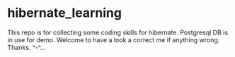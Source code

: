 # hibernate_learning

This repo is for collecting some coding skills for hibernate. 
Postgresql DB is in use for demo. 
Welcome to have a look a correct me if anything wrong. Thanks. ^-^...
